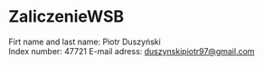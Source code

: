 # ZaliczenieWSB
Firt name and last name: Piotr Duszyński  
Index number: 47721
E-mail adress: duszynskipiotr97@gmail.com
